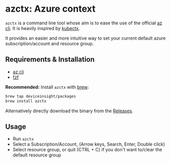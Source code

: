 # azctx: Azure context

`azctx` is a command line tool whose aim is to ease the use of the
official [az cli](https://docs.microsoft.com/en-us/cli/azure/). It is heavily inspired
by [kubectx](https://github.com/ahmetb/kubectx).

It provides an easier and more intuitive way to set your current default azure subscription/account and resource group.

## Requirements & Installation

- [az cli](https://docs.microsoft.com/en-us/cli/azure/install-azure-cli)
- [fzf](https://github.com/junegunn/fzf)

**Recommended:** Install `azctx` with [brew](https://brew.sh/):

```bash
brew tap deviceinsight/packages
brew install azctx
```

Alternatively directly download the binary from the [Releases](https://github.com/deviceinsight/azctx/releases).

## Usage

- Run `azctx`
- Select a Subscription/Account, (Arrow keys, Search, Enter, Double click)
- Select resource group, or quit (CTRL + C) if you don't want to/clear the default resource group